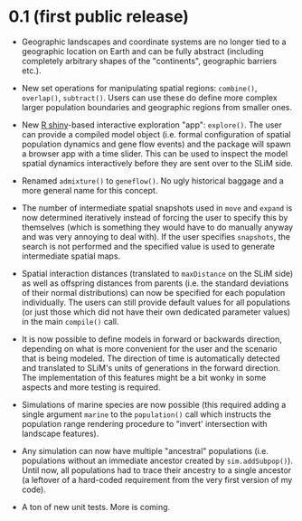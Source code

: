 # 0.1 (first public release)

-   Geographic landscapes and coordinate systems are no longer tied to a geographic location on Earth and can be fully abstract (including completely arbitrary shapes of the "continents", geographic barriers etc.).

-   New set operations for manipulating spatial regions: `combine()`, `overlap()`, `subtract()`. Users can use these do define more complex larger population boundaries and geographic regions from smaller ones.

-   New [R shiny](http://shiny.rstudio.com)-based interactive exploration "app": `explore()`. The user can provide a compiled model object (i.e. formal configuration of spatial population dynamics and gene flow events) and the package will spawn a browser app with a time slider. This can be used to inspect the model spatial dynamics interactively before they are sent over to the SLiM side.

-   Renamed `admixture()` to `geneflow()`. No ugly historical baggage and a more general name for this concept.

-   The number of intermediate spatial snapshots used in `move` and `expand` is now determined iteratively instead of forcing the user to specify this by themselves (which is something they would have to do manually anyway and was very annoying to deal with). If the user specifies `snapshots`, the search is not performed and the specified value is used to generate intermediate spatial maps.

-   Spatial interaction distances (translated to `maxDistance` on the SLiM side) as well as offspring distances from parents (i.e. the standard deviations of their normal distributions) can now be specified for each population individually. The users can still provide default values for all populations (or just those which did not have their own dedicated parameter values) in the main `compile()` call.

-   It is now possible to define models in forward or backwards direction, depending on what is more convenient for the user and the scenario that is being modeled. The direction of time is automatically detected and translated to SLiM's units of generations in the forward direction. The implementation of this features might be a bit wonky in some aspects and more testing is required.

-   Simulations of marine species are now possible (this required adding a single argument `marine` to the `population()` call which instructs the population range rendering procedure to "invert' intersection with landscape features).

-   Any simulation can now have multiple "ancestral" populations (i.e. populations without an immediate ancestor created by `sim.addSubpop()`). Until now, all populations had to trace their ancestry to a single ancestor (a leftover of a hard-coded requirement from the very first version of my code).

-   A ton of new unit tests. More is coming.

